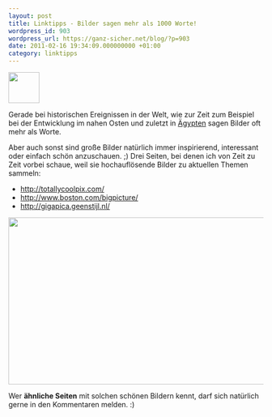```yaml
---
layout: post
title: Linktipps - Bilder sagen mehr als 1000 Worte!
wordpress_id: 903
wordpress_url: https://ganz-sicher.net/blog/?p=903
date: 2011-02-16 19:34:09.000000000 +01:00
category: linktipps
---
```

<img class="lefticon" title="showfoto" src="{{site.url}}/wp-content/uploads/showfoto.png" alt="" width="61" height="61" />

Gerade bei historischen Ereignissen in der Welt, wie zur Zeit zum Beispiel bei der Entwicklung im nahen Osten und zuletzt in [Ägypten](http://totallycoolpix.com/2011/02/the-egypt-protests-from-start-to-finish)
sagen Bilder oft mehr als Worte.

Aber auch sonst sind große Bilder natürlich immer inspirierend, interessant oder einfach schön anzuschauen. ;)
Drei Seiten, bei denen ich von Zeit zu Zeit vorbei schaue, weil sie hochauflösende Bilder zu aktuellen Themen sammeln:
<ul>
	<li><a href="http://totallycoolpix.com/">http://totallycoolpix.com/</a></li>
	<li><a href="http://www.boston.com/bigpicture/">http://www.boston.com/bigpicture/</a></li>
	<li><a href="http://gigapica.geenstijl.nl/">http://gigapica.geenstijl.nl/</a></li>
</ul>

<a href="http://totallycoolpix.com/wp-content/uploads/2011/28012011_egypte_riots/egypte_01.jpg">
<img class="borderimg centered" src="http://totallycoolpix.com/wp-content/uploads/2011/28012011_egypte_riots/egypte_01.jpg" alt="" width="547" height="330" /></a>

Wer <strong>ähnliche Seiten</strong> mit solchen schönen Bildern kennt, darf sich natürlich gerne in den Kommentaren melden. :)
